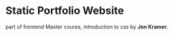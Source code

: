 <h1>Static Portfolio Website</h1>
<p>part of frontend Master coures, introduction to css by <b>Jen Kramer.</b></p>
